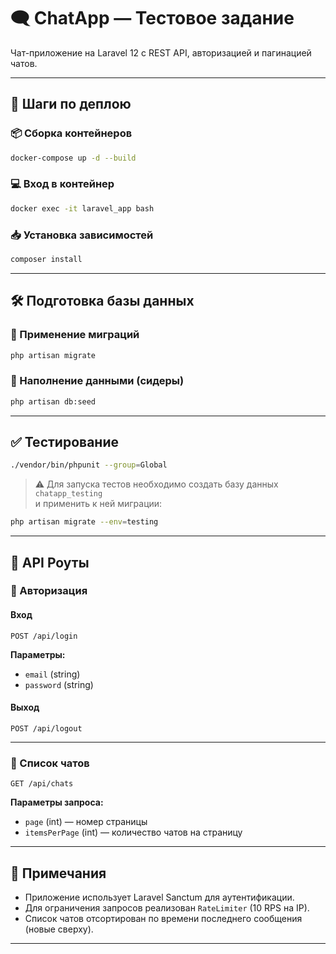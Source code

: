 # 🗨️ ChatApp — Тестовое задание

Чат-приложение на Laravel 12 с REST API, авторизацией и пагинацией чатов.

---

## 🚀 Шаги по деплою

### 📦 Сборка контейнеров

```bash
docker-compose up -d --build
```

### 💻 Вход в контейнер

```bash
docker exec -it laravel_app bash
```

### 📥 Установка зависимостей

```bash
composer install
```

---

## 🛠️ Подготовка базы данных

### 🔄 Применение миграций

```bash
php artisan migrate
```

### 🌱 Наполнение данными (сидеры)

```bash
php artisan db:seed
```

---

## ✅ Тестирование

```bash
./vendor/bin/phpunit --group=Global
```

> ⚠️ Для запуска тестов необходимо создать базу данных `chatapp_testing`  
> и применить к ней миграции:

```bash
php artisan migrate --env=testing
```

---

## 📡 API Роуты

### 🔐 Авторизация

#### Вход
```http
POST /api/login
```
**Параметры:**
- `email` (string)
- `password` (string)

#### Выход
```http
POST /api/logout
```

---

### 💬 Список чатов

```http
GET /api/chats
```

**Параметры запроса:**
- `page` (int) — номер страницы
- `itemsPerPage` (int) — количество чатов на страницу

---

## 🧾 Примечания

- Приложение использует Laravel Sanctum для аутентификации.
- Для ограничения запросов реализован `RateLimiter` (10 RPS на IP).
- Список чатов отсортирован по времени последнего сообщения (новые сверху).

---

